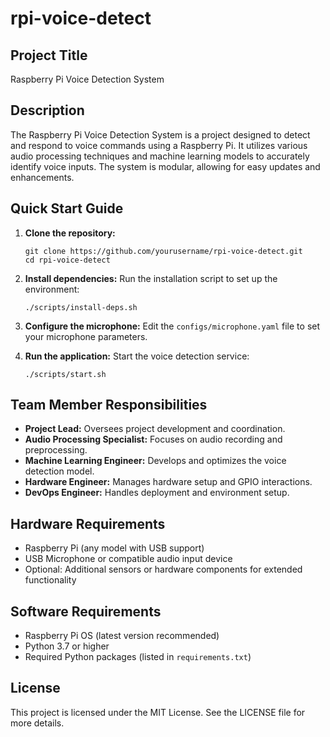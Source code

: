 # rpi-voice-detect

## Project Title
Raspberry Pi Voice Detection System

## Description
The Raspberry Pi Voice Detection System is a project designed to detect and respond to voice commands using a Raspberry Pi. It utilizes various audio processing techniques and machine learning models to accurately identify voice inputs. The system is modular, allowing for easy updates and enhancements.

## Quick Start Guide
1. **Clone the repository:**
   ```
   git clone https://github.com/yourusername/rpi-voice-detect.git
   cd rpi-voice-detect
   ```

2. **Install dependencies:**
   Run the installation script to set up the environment:
   ```
   ./scripts/install-deps.sh
   ```

3. **Configure the microphone:**
   Edit the `configs/microphone.yaml` file to set your microphone parameters.

4. **Run the application:**
   Start the voice detection service:
   ```
   ./scripts/start.sh
   ```

## Team Member Responsibilities
- **Project Lead:** Oversees project development and coordination.
- **Audio Processing Specialist:** Focuses on audio recording and preprocessing.
- **Machine Learning Engineer:** Develops and optimizes the voice detection model.
- **Hardware Engineer:** Manages hardware setup and GPIO interactions.
- **DevOps Engineer:** Handles deployment and environment setup.

## Hardware Requirements
- Raspberry Pi (any model with USB support)
- USB Microphone or compatible audio input device
- Optional: Additional sensors or hardware components for extended functionality

## Software Requirements
- Raspberry Pi OS (latest version recommended)
- Python 3.7 or higher
- Required Python packages (listed in `requirements.txt`)

## License
This project is licensed under the MIT License. See the LICENSE file for more details.